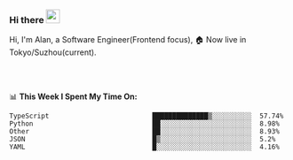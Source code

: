 ### Hi there <img src="https://media.giphy.com/media/hvRJCLFzcasrR4ia7z/giphy.gif" width="25px">

<!-- ![visitors](https://visitor-badge.glitch.me/badge?page_id=dislfyer.dislfyer) -->

Hi, I'm Alan, a Software Engineer(Frontend focus), 🏠 Now live in Tokyo/Suzhou(current).

<br/>
<br/>

📊 **This Week I Spent My Time On:**


<!--START_SECTION:waka-->

```text
TypeScript                          ██████████████▒░░░░░░░░░░  57.74%
Python                              ██░░░░░░░░░░░░░░░░░░░░░░░  8.98%
Other                               ██░░░░░░░░░░░░░░░░░░░░░░░  8.93%
JSON                                █▒░░░░░░░░░░░░░░░░░░░░░░░  5.2%
YAML                                █░░░░░░░░░░░░░░░░░░░░░░░░  4.16%
```

<!--END_SECTION:waka-->

<!--
**About Me:**
 -->
